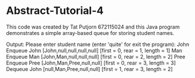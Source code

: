 # Abstract-Tutorial-4

This code was created by Tat Putjorn 672115024 and this Java program demonstrates a simple array-based queue for storing student names. 

Output:
Please enter student name (enter 'quite' for exit the program):
John
Enqueue John
[John,null,null,null,null] [first = 0, rear = 1, length = 1]
Man
Enqueue Man
[John,Man,null,null,null] [first = 0, rear = 2, length = 2]
Pree
Enqueue Pree
[John,Man,Pree,null,null] [first = 0, rear = 3, length = 3]
Dequeue John
[null,Man,Pree,null,null] [first = 1, rear = 3, length = 2]
